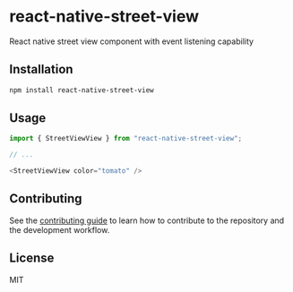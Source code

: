 # react-native-street-view

React native street view component with event listening capability

## Installation

```sh
npm install react-native-street-view
```

## Usage

```js
import { StreetViewView } from "react-native-street-view";

// ...

<StreetViewView color="tomato" />
```

## Contributing

See the [contributing guide](CONTRIBUTING.md) to learn how to contribute to the repository and the development workflow.

## License

MIT
